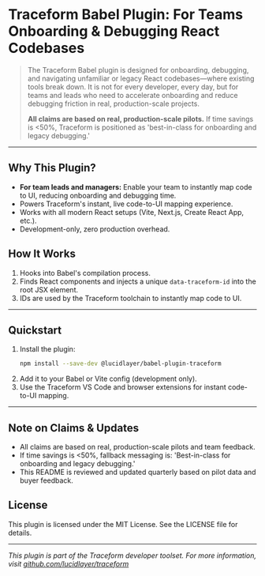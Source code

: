 # Traceform Babel Plugin: For Teams Onboarding & Debugging React Codebases

> The Traceform Babel plugin is designed for onboarding, debugging, and navigating unfamiliar or legacy React codebases—where existing tools break down. It is not for every developer, every day, but for teams and leads who need to accelerate onboarding and reduce debugging friction in real, production-scale projects.
>
> **All claims are based on real, production-scale pilots.** If time savings is <50%, Traceform is positioned as 'best-in-class for onboarding and legacy debugging.'

---

## Why This Plugin?
- **For team leads and managers:** Enable your team to instantly map code to UI, reducing onboarding and debugging time.
- Powers Traceform's instant, live code-to-UI mapping experience.
- Works with all modern React setups (Vite, Next.js, Create React App, etc.).
- Development-only, zero production overhead.

## How It Works
1. Hooks into Babel's compilation process.
2. Finds React components and injects a unique `data-traceform-id` into the root JSX element.
3. IDs are used by the Traceform toolchain to instantly map code to UI.

---

## Quickstart
1. Install the plugin:
   ```bash
   npm install --save-dev @lucidlayer/babel-plugin-traceform
   ```
2. Add it to your Babel or Vite config (development only).
3. Use the Traceform VS Code and browser extensions for instant code-to-UI mapping.

---

## Note on Claims & Updates
- All claims are based on real, production-scale pilots and team feedback.
- If time savings is <50%, fallback messaging is: 'Best-in-class for onboarding and legacy debugging.'
- This README is reviewed and updated quarterly based on pilot data and buyer feedback.

## License
This plugin is licensed under the MIT License. See the LICENSE file for details.

---

*This plugin is part of the Traceform developer toolset. For more information, visit [github.com/lucidlayer/traceform](https://github.com/lucidlayer/traceform)*